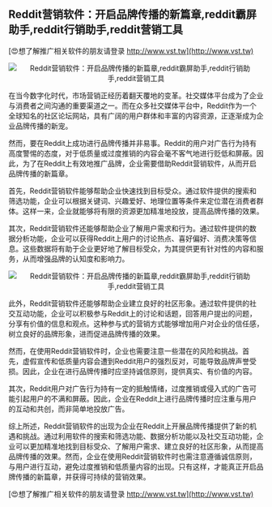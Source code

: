 ## **Reddit营销软件：开启品牌传播的新篇章,reddit霸屏助手,reddit行销助手,reddit营销工具**

[😍想了解推广相关软件的朋友请登录 http://www.vst.tw](http://www.vst.tw)

 <center><img src="https://vst.tw/MP4/tuiguang/png/7.png" alt="Reddit营销软件：开启品牌传播的新篇章,reddit霸屏助手,reddit行销助手,reddit营销工具"></center>

在当今数字化时代，市场营销正经历着翻天覆地的变革。社交媒体平台成为了企业与消费者之间沟通的重要渠道之一。而在众多社交媒体平台中，Reddit作为一个全球知名的社区论坛网站，具有广阔的用户群体和丰富的内容资源，正逐渐成为企业品牌传播的新宠。

然而，要在Reddit上成功进行品牌传播并非易事。Reddit的用户对广告行为持有高度警惕的态度，对于低质量或过度推销的内容会毫不客气地进行贬低和屏蔽。因此，为了在Reddit上有效地推广品牌，企业需要借助Reddit营销软件，从而开启品牌传播的新篇章。

首先，Reddit营销软件能够帮助企业快速找到目标受众。通过软件提供的搜索和筛选功能，企业可以根据关键词、兴趣爱好、地理位置等条件来定位潜在消费者群体。这样一来，企业就能够将有限的资源更加精准地投放，提高品牌传播的效果。

其次，Reddit营销软件还能够帮助企业了解用户需求和行为。通过软件提供的数据分析功能，企业可以获得Reddit上用户的讨论热点、喜好偏好、消费决策等信息。这些数据将有助于企业更好地了解目标受众，为其提供更有针对性的内容和服务，从而增强品牌的认知度和影响力。

 <center><img src="https://vst.tw/MP4/tuiguang/png/2.png" alt="Reddit营销软件：开启品牌传播的新篇章,reddit霸屏助手,reddit行销助手,reddit营销工具"></center>

此外，Reddit营销软件还能够帮助企业建立良好的社区形象。通过软件提供的社交互动功能，企业可以积极参与Reddit上的讨论和话题，回答用户提出的问题，分享有价值的信息和观点。这种参与式的营销方式能够增加用户对企业的信任感，树立良好的品牌形象，进而促进品牌传播的效果。

然而，在使用Reddit营销软件时，企业也需要注意一些潜在的风险和挑战。首先，虚假宣传和低质量内容会遭到Reddit用户的强烈反对，可能导致品牌声誉受损。因此，企业在进行品牌传播时应坚持诚信原则，提供真实、有价值的内容。

其次，Reddit用户对广告行为持有一定的抵触情绪，过度推销或侵入式的广告可能引起用户的不满和屏蔽。因此，企业在Reddit上进行品牌传播时应注重与用户的互动和共创，而非简单地投放广告。

综上所述，Reddit营销软件的出现为企业在Reddit上开展品牌传播提供了新的机遇和挑战。通过利用软件的搜索和筛选功能、数据分析功能以及社交互动功能，企业可以更加精准地找到目标受众、了解用户需求、建立良好的社区形象，从而提高品牌传播的效果。然而，企业在使用Reddit营销软件时也需注意遵循诚信原则，与用户进行互动，避免过度推销和低质量内容的出现。只有这样，才能真正开启品牌传播的新篇章，并获得可持续的营销效果。

[😍想了解推广相关软件的朋友请登录 http://www.vst.tw](http://www.vst.tw)



